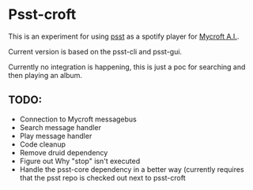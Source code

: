 # Psst-croft

This is an experiment for using [psst](https://github.com/jpochyla/psst) as a spotify player for [Mycroft A.I.](https://mycroft.ai).

Current version is based on the psst-cli and psst-gui.

Currently no integration is happening, this is just a poc for searching and then playing an album.

## TODO:

- Connection to Mycroft messagebus
 - Search message handler
 - Play message handler
- Code cleanup
- Remove druid dependency
- Figure out Why "stop" isn't executed
- Handle the psst-core dependency in a better way (currently requires that the psst repo is checked out next to psst-croft
